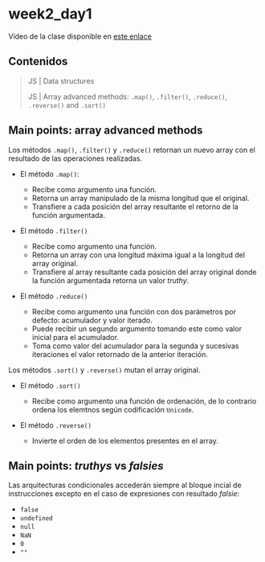 # week2_day1

Vídeo de la clase disponible en [este enlace](https://ironhack.zoom.us/rec/share/xOIpBLbA9HFOSJGd0micUaQnQtTvaaa8h3dP_PRexZsG4gnUNBahrNO3cmcxoeM)


## Contenidos

> JS | Data structures
>
> JS | Array advanced methods: `.map()`, `.filter()`, `.reduce()`, `.reverse()` and `.sort()`


## Main points: array advanced methods

Los métodos `.map()`, `.filter()` y `.reduce()` retornan un nuevo array con el resultado de las operaciones realizadas.

- El método `.map()`:
  - Recibe como argumento una función.
  - Retorna un array manipulado de la misma longitud que el original.
  - Transfiere a cada posición del array resultante el retorno de la función argumentada.
    
- El método `.filter()`
  - Recibe como argumento una función.
  - Retorna un array con una longitud máxima igual a la longitud del array original.
  - Transfiere al array resultante cada posición del array original donde la función argumentada retorna un valor _truthy_.
  
- El método `.reduce()` 
  - Recibe como argumento una función con dos parámetros por defecto: acumulador y valor iterado.
  - Puede recibir un segundo argumento tomando este como valor inicial para el acumulador.
  - Toma como valor del acumulador para la segunda y sucesivas iteraciones el valor retornado de la anterior iteración.
  
Los métodos `.sort()` y `.reverse()` mutan el array original.

- El método `.sort()` 
  - Recibe como argumento una función de ordenación, de lo contrario ordena los elemtnos según codificación `Unicode`.

- El método `.reverse()` 
  - Invierte el orden de los elementos presentes en el array.
  
 
## Main points: _truthys_ vs _falsies_

Las arquitecturas condicionales accederán siempre al bloque incial de instrucciones excepto en el caso de expresiones con resultado _falsie_:
- `false`
- `undefined`
- `null`
- `NaN`
- `0`
- `""`

